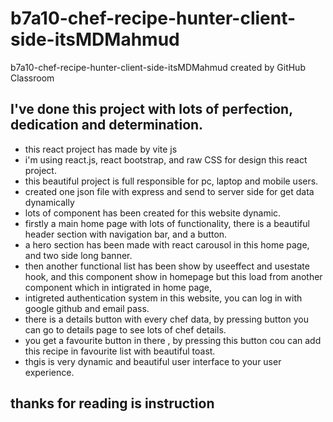 # b7a10-chef-recipe-hunter-client-side-itsMDMahmud
b7a10-chef-recipe-hunter-client-side-itsMDMahmud created by GitHub Classroom
## I've done this project with lots of perfection, dedication and determination.
* this react project has made by vite js
* i'm using react.js, react bootstrap, and raw CSS for design this react project.
* this beautiful project is full responsible for pc, laptop and mobile users.
* created one json file with express and send to server side for get data dynamically
* lots of component has been created for this website dynamic.
* firstly a main home page with lots of functionality, there is a beautiful header section with navigation bar, and a button.
* a hero section has been made with react carousol in this home page, and two side long banner.
* then another functional  list has been show by useeffect and usestate hook, and this component show in homepage but this load from another component which in intigrated in home page, 
* intigreted authentication system in this website, you can log in with google github and email pass.
* there is a details button with every chef data, by pressing button you can go to details page to see lots of chef details.
* you get a favourite button in there , by pressing this button cou can add this recipe in favourite list with beautiful toast.
* thgis is very dynamic and beautiful user interface to your user experience.
## thanks for reading is instruction
